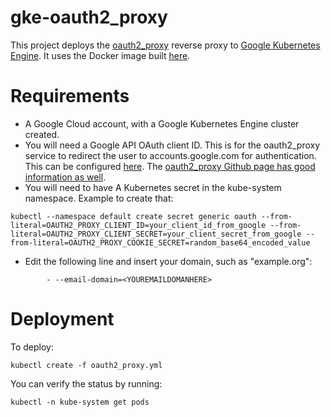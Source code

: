 # gke-oauth2_proxy

This project deploys the [oauth2_proxy](https://github.com/bitly/oauth2_proxy) reverse proxy to [Google Kubernetes Engine](https://cloud.google.com/kubernetes-engine/). It uses the Docker image built [here](https://github.com/bonovoxly/docker-oauth2_proxy).

# Requirements

- A Google Cloud account, with a Google Kubernetes Engine cluster created.
- You will need a Google API OAuth client ID. This is for the oauth2_proxy service to redirect the user to accounts.google.com for authentication. This can be configured [here](https://console.developers.google.com). The [oauth2_proxy Github page has good information as well](https://github.com/bitly/oauth2_proxy#google-auth-provider).
- You will need to have A Kubernetes secret in the kube-system namespace. Example to create that:

```
kubectl --namespace default create secret generic oauth --from-literal=OAUTH2_PROXY_CLIENT_ID=your_client_id_from_google --from-literal=OAUTH2_PROXY_CLIENT_SECRET=your_client_secret_from_google --from-literal=OAUTH2_PROXY_COOKIE_SECRET=random_base64_encoded_value
```

- Edit the following line and insert your domain, such as "example.org":

```
        - --email-domain=<YOUREMAILDOMANHERE>
```

# Deployment

To deploy:

```
kubectl create -f oauth2_proxy.yml
```

You can verify the status by running:

```
kubectl -n kube-system get pods
```

